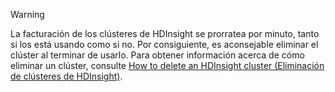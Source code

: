 

> [!WARNING]
> La facturación de los clústeres de HDInsight se prorratea por minuto, tanto si los está usando como si no. Por consiguiente, es aconsejable eliminar el clúster al terminar de usarlo. Para obtener información acerca de cómo eliminar un clúster, consulte [How to delete an HDInsight cluster (Eliminación de clústeres de HDInsight)](../articles/hdinsight/hdinsight-delete-cluster.md).
> 
> 

